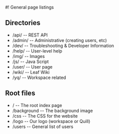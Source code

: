 #!  General page listings

## Directories

*   /api/   -- REST API
*   /admin/ -- Administrative (creating users, etc)
*   /dev/   -- Troubleshooting & Developer Information
*   /help/  -- User-level help
*   /img/   -- Images
*   /js/    -- Java Script
*   /user/  -- User page
*   /wiki/  -- Leaf Wiki
*   /yq/    -- Workspace related

## Root files
*   /           -- The root index page
*   /background -- The background image
*   /css        -- The CSS for the website
*   /logo       -- Our logo (workspace or Quill)
*   /users      -- General list of users
